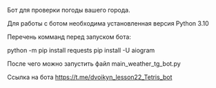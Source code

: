 Бот для проверки погоды вашего города. 

Для работы с ботом необходима установленная версия Python 3.10

Перечень комманд перед запуском бота:

python -m pip install requests
pip install -U aiogram

После чего можно запустить файл main_weather_tg_bot.py

Ссылка на бота https://t.me/dvoikyn_lesson22_Tetris_bot
